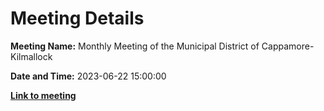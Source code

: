 # Meeting Details

**Meeting Name:** Monthly Meeting of the Municipal District of Cappamore-Kilmallock

**Date and Time:** 2023-06-22 15:00:00

**<a href="https://www.limerick.ie/council/whats-on/monthly-meeting-of-the-municipal-district-of-cappamore-kilmallock-4" target="_blank">Link to meeting</a>**
